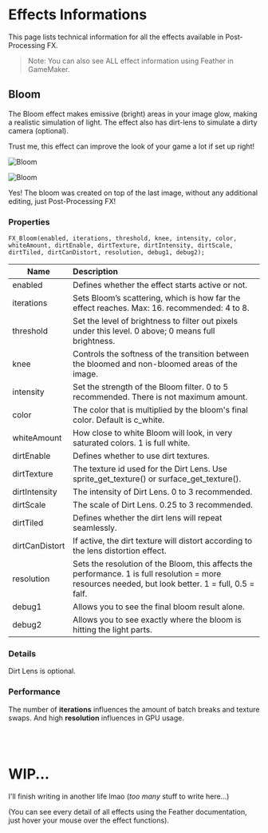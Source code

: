 
# Effects Informations

This page lists technical information for all the effects available in Post-Processing FX.

> Note: You can also see ALL effect information using Feather in GameMaker.


## Bloom

The Bloom effect makes emissive (bright) areas in your image glow, making a realistic simulation of light. The effect also has dirt-lens to simulate a dirty camera (optional).

Trust me, this effect can improve the look of your game a lot if set up right!

![Bloom](../technical/images/Bloom_0.png)

![Bloom](../technical/images/Bloom_1.png)

Yes! The bloom was created on top of the last image, without any additional editing, just Post-Processing FX!

### Properties <!-- {docsify-ignore} -->

```gml
FX_Bloom(enabled, iterations, threshold, knee, intensity, color, whiteAmount, dirtEnable, dirtTexture, dirtIntensity, dirtScale, dirtTiled, dirtCanDistort, resolution, debug1, debug2);
```

| Name | Description |  
|-----------|:-----------|  
| enabled | Defines whether the effect starts active or not. |  
| iterations | Sets Bloom’s scattering, which is how far the effect reaches. Max: 16. recommended: 4 to 8. |  
| threshold | Set the level of brightness to filter out pixels under this level. 0 above; 0 means full brightness. |  
| knee | Controls the softness of the transition between the bloomed and non-bloomed areas of the image. |  
| intensity | Set the strength of the Bloom filter. 0 to 5 recommended. There is not maximum amount. |  
| color | The color that is multiplied by the bloom's final color. Default is c_white. |  
| whiteAmount | How close to white Bloom will look, in very saturated colors. 1 is full white. |  
| dirtEnable | Defines whether to use dirt textures. |  
| dirtTexture | The texture id used for the Dirt Lens. Use sprite_get_texture() or surface_get_texture(). |  
| dirtIntensity | The intensity of Dirt Lens. 0 to 3 recommended. |  
| dirtScale | The scale of Dirt Lens. 0.25 to 3 recommended. |  
| dirtTiled | Defines whether the dirt lens will repeat seamlessly. |  
| dirtCanDistort | If active, the dirt texture will distort according to the lens distortion effect. |  
| resolution | Sets the resolution of the Bloom, this affects the performance. 1 is full resolution = more resources needed, but look better. 1 = full, 0.5 = falf. |  
| debug1 | Allows you to see the final bloom result alone. |  
| debug2 | Allows you to see exactly where the bloom is hitting the light parts. |  


### Details <!-- {docsify-ignore} -->

Dirt Lens is optional.

### Performance <!-- {docsify-ignore} -->

The number of **iterations** influences the amount of batch breaks and texture swaps. And high **resolution** influences in GPU usage.

</br></br>


# WIP...

I'll finish writing in another life lmao (_too many_ stuff to write here...)  

(You can see every detail of all effects using the Feather documentation, 
just hover your mouse over the effect functions).
